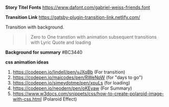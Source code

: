 **Story Titel Fonts**
https://www.dafont.com/gabriel-weiss-friends.font

**Transition Link**
https://gatsby-plugin-transition-link.netlify.com/

Transition with background.

> > Zero to One transtion with animation
> > subsequent transitions with Lyric Quote and loading

**Background for summary**
#BC3440

**css animation ideas**

1. https://codepen.io/lindell/pen/yJXqBb (For transition)
2. https://codepen.io/maicodes/pen/RWeNpW (for "days to go")
3. https://codepen.io/simeydotme/pen/xpuLs (for loading)
4. https://codepen.io/neodern/pen/oKEyaw (For Summary)
5. https://www.w3docs.com/snippets/css/how-to-create-polaroid-image-with-css.html (Polaroid Effect)
